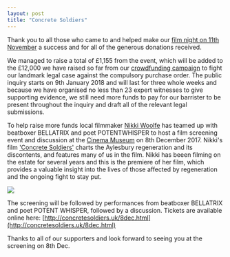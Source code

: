 ```yaml
---
layout: post
title: "Concrete Soldiers"
---
```

Thank you to all those who came to and helped make our [film night on 11th November](http://ouraylesbury.org/page2/) a success and for all of the generous donations received.

We managed to raise a total of £1,155 from the event, which will be added to the £12,000 we have raised so far from our [crowdfunding campaign](https://www.gofundme.com/aylesbury-the-right-to-a-community-2uefgf2s) to fight our landmark legal case against the compulsory purchase order. The public inquiry starts on 9th January 2018 and will last for three whole weeks and because we have organised no less than 23 expert witnesses to give supporting evidence, we still need more funds to pay for our barrister to be present throughout the inquiry and draft all of the relevant legal submissions.

To help raise more funds local filmmaker [Nikki Woolfe](http://www.woolfe.vision) has teamed up with beatboxer BELLATRIX and poet POTENTWHISPER to host a film screening event and discussion at the [Cinema Museum](http://www.cinemamuseum.org.uk/) on 8th December 2017. Nikki's film ['Concrete Soldiers'](http://concretesoldiers.co.uk) charts the Aylesbury regeneration and its discontents, and features many of us in the film. Nikki has beeen filming on the estate for several years and this is the premiere of her film, which provides a valuable insight into the lives of those affected by regeneration and the ongoing fight to stay put. 

![](http://concretesoldiers.uk/____impro/1/onewebmedia/CSposter1122x1654sml.jpg)

The screening will be followed by performances from beatboxer BELLATRIX and poet POTENT WHISPER, followed by a discussion. Tickets are available online here: [http://concretesoldiers.uk/8dec.html](http://concretesoldiers.uk/8dec.html)

Thanks to all of our supporters and look forward to seeing you at the screening on 8th Dec.




